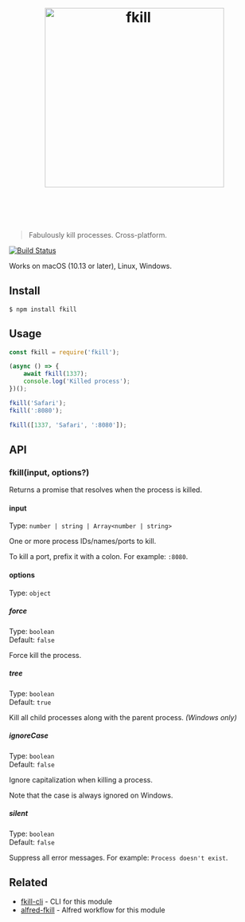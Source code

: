 <h1 align="center">
	<br>
	<img width="360" src="media/logo.svg" alt="fkill">
	<br>
	<br>
	<br>
</h1>

> Fabulously kill processes. Cross-platform.

[![Build Status](https://travis-ci.org/sindresorhus/fkill.svg?branch=master)](https://travis-ci.org/sindresorhus/fkill)

Works on macOS (10.13 or later), Linux, Windows.

## Install

```
$ npm install fkill
```

## Usage

```js
const fkill = require('fkill');

(async () => {
	await fkill(1337);
	console.log('Killed process');
})();

fkill('Safari');
fkill(':8080');

fkill([1337, 'Safari', ':8080']);
```

## API

### fkill(input, options?)

Returns a promise that resolves when the process is killed.

#### input

Type: `number | string | Array<number | string>`

One or more process IDs/names/ports to kill.

To kill a port, prefix it with a colon. For example: `:8080`.

#### options

Type: `object`

##### force

Type: `boolean`\
Default: `false`

Force kill the process.

##### tree

Type: `boolean`\
Default: `true`

Kill all child processes along with the parent process. *(Windows only)*

##### ignoreCase

Type: `boolean`\
Default: `false`

Ignore capitalization when killing a process.

Note that the case is always ignored on Windows.

##### silent

Type: `boolean`\
Default: `false`

Suppress all error messages. For example: `Process doesn't exist`.

## Related

- [fkill-cli](https://github.com/sindresorhus/fkill-cli) - CLI for this module
- [alfred-fkill](https://github.com/SamVerschueren/alfred-fkill) - Alfred workflow for this module

